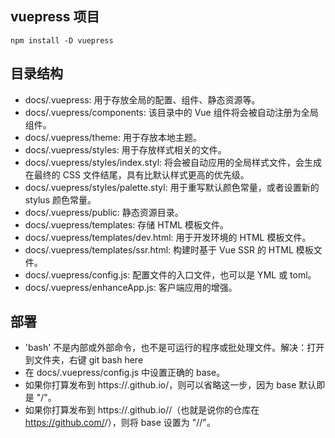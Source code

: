 ## vuepress 项目

```
npm install -D vuepress
```

## 目录结构

- docs/.vuepress: 用于存放全局的配置、组件、静态资源等。
- docs/.vuepress/components: 该目录中的 Vue 组件将会被自动注册为全局组件。
- docs/.vuepress/theme: 用于存放本地主题。
- docs/.vuepress/styles: 用于存放样式相关的文件。
- docs/.vuepress/styles/index.styl: 将会被自动应用的全局样式文件，会生成在最终的 CSS 文件结尾，具有比默认样式更高的优先级。
- docs/.vuepress/styles/palette.styl: 用于重写默认颜色常量，或者设置新的 stylus 颜色常量。
- docs/.vuepress/public: 静态资源目录。
- docs/.vuepress/templates: 存储 HTML 模板文件。
- docs/.vuepress/templates/dev.html: 用于开发环境的 HTML 模板文件。
- docs/.vuepress/templates/ssr.html: 构建时基于 Vue SSR 的 HTML 模板文件。
- docs/.vuepress/config.js: 配置文件的入口文件，也可以是 YML 或 toml。
- docs/.vuepress/enhanceApp.js: 客户端应用的增强。

## 部署

- 'bash' 不是内部或外部命令，也不是可运行的程序或批处理文件。解决：打开到文件夹，右键 git bash here
- 在 docs/.vuepress/config.js 中设置正确的 base。
- 如果你打算发布到 https://<USERNAME>.github.io/，则可以省略这一步，因为 base 默认即是 "/"。
- 如果你打算发布到 https://<USERNAME>.github.io/<REPO>/（也就是说你的仓库在 https://github.com/<USERNAME>/<REPO>），则将 base 设置为 "/<REPO>/"。
